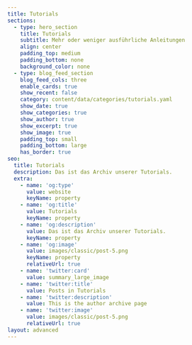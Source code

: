 ```yaml
---
title: Tutorials
sections:
  - type: hero_section
    title: Tutorials
    subtitle: Mehr oder weniger ausführliche Anleitungen
    align: center
    padding_top: medium
    padding_bottom: none
    background_color: none
  - type: blog_feed_section
    blog_feed_cols: three
    enable_cards: true
    show_recent: false
    category: content/data/categories/tutorials.yaml
    show_date: true
    show_categories: true
    show_author: true
    show_excerpt: true
    show_image: true
    padding_top: small
    padding_bottom: large
    has_border: true
seo:
  title: Tutorials
  description: Das ist das Archiv unserer Tutorials.
  extra:
    - name: 'og:type'
      value: website
      keyName: property
    - name: 'og:title'
      value: Tutorials
      keyName: property
    - name: 'og:description'
      value: Das ist das Archiv unserer Tutorials.
      keyName: property
    - name: 'og:image'
      value: images/classic/post-5.png
      keyName: property
      relativeUrl: true
    - name: 'twitter:card'
      value: summary_large_image
    - name: 'twitter:title'
      value: Posts in Tutorials
    - name: 'twitter:description'
      value: This is the author archive page
    - name: 'twitter:image'
      value: images/classic/post-5.png
      relativeUrl: true
layout: advanced
---
```

